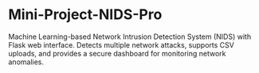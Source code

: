 # Mini-Project-NIDS-Pro
Machine Learning-based Network Intrusion Detection System (NIDS) with Flask web interface. Detects multiple network attacks, supports CSV uploads, and provides a secure dashboard for monitoring network anomalies.
